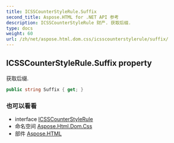 ```yaml
---
title: ICSSCounterStyleRule.Suffix
second_title: Aspose.HTML for .NET API 参考
description: ICSSCounterStyleRule 财产. 获取后缀.
type: docs
weight: 60
url: /zh/net/aspose.html.dom.css/icsscounterstylerule/suffix/
---
```

## ICSSCounterStyleRule.Suffix property

获取后缀.

```csharp
public string Suffix { get; }
```

### 也可以看看

* interface [ICSSCounterStyleRule](../)
* 命名空间 [Aspose.Html.Dom.Css](../../icsscounterstylerule/)
* 部件 [Aspose.HTML](../../../)


